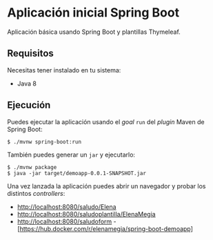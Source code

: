 # Aplicación inicial Spring Boot

Aplicación básica usando Spring Boot y plantillas Thymeleaf.

## Requisitos

Necesitas tener instalado en tu sistema:

- Java 8

## Ejecución

Puedes ejecutar la aplicación usando el _goal_ `run` del _plugin_ Maven 
de Spring Boot:

```
$ ./mvnw spring-boot:run 
```   

También puedes generar un `jar` y ejecutarlo:

```
$ ./mvnw package
$ java -jar target/demoapp-0.0.1-SNAPSHOT.jar 
```

Una vez lanzada la aplicación puedes abrir un navegador y probar los distintos _controllers_:

- [http://localhost:8080/saludo/Elena](http://localhost:8080/saludo/Elena)
- [http://localhost:8080/saludoplantilla/ElenaMegia](http://localhost:8080/saludoplantilla/ElenaMegia)
- [http://localhost:8080/saludoform](http://localhost:8080/saludoform)
-[https://hub.docker.com/r/elenamegia/spring-boot-demoapp]
